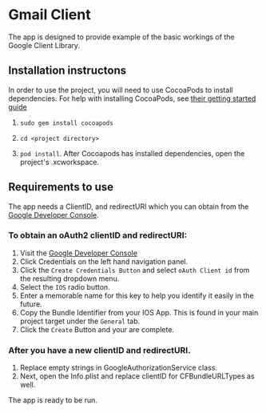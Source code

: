# Gmail Client
The app is designed to provide example of the basic workings of the Google Client Library.

## Installation instructons
In order to use the project, you will need to use CocoaPods to install dependencies.
For help with installing CocoaPods, see [their getting started guide](https://guides.cocoapods.org/using/getting-started.html#getting-started)

1. `sudo gem install cocoapods`

2. `cd <project directory>`

3. `pod install`. After Cocoapods has installed dependencies, open the project's .xcworkspace.

## Requirements to use
The app needs a ClientID, and redirectURI which you can obtain from the [Google Developer Console](https://console.developers.google.com/).

### To obtain an oAuth2 clientID and redirectURI:
1. Visit the [Google Developer Console](https://console.developers.google.com/)
2. Click Credentials on the left hand navigation panel.
3. Click the `Create Credentials Button` and select `oAuth Client id` from the resulting dropdown menu.
4. Select the `IOS` radio button.
5. Enter a memorable name for this key to help you identify it easily in the future.
6. Copy the Bundle Identifier from your IOS App.  This is found in your main project target under the `General` tab.
7. Click the `Create` Button and your are complete.

### After you have a new clientID and redirectURI.
1. Replace empty strings in GoogleAuthorizationService class.
2. Next, open the Info.plist and replace clientID for CFBundleURLTypes as well.

The app is ready to be run.
